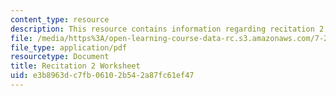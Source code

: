 ```yaml
---
content_type: resource
description: This resource contains information regarding recitation 2 worksheet
file: /media/https%3A/open-learning-course-data-rc.s3.amazonaws.com/7-29j-cellular-neurobiology-spring-2012/e3b8963dc7fb06102b542a87fc61ef47_MIT7_29JS12_Recitation2.pdf
file_type: application/pdf
resourcetype: Document
title: Recitation 2 Worksheet
uid: e3b8963d-c7fb-0610-2b54-2a87fc61ef47
---
```

